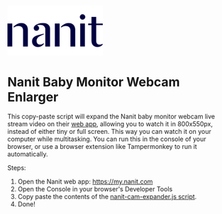 <img src="nanit-logo.webp" alt="Nanit" width="215">

# Nanit Baby Monitor Webcam Enlarger
This copy-paste script will expand the Nanit baby monitor webcam live stream video on their [web app](https://my.nanit.com), allowing you to watch it in 800x550px, instead of either tiny or full screen. This way you can watch it on your computer while multitasking.  You can run this in the console of your browser, or use a browser extension like Tampermonkey to run it automatically.

Steps:
1. Open the Nanit web app: https://my.nanit.com
2. Open the Console in your browser's Developer Tools
3. Copy paste the contents of the [nanit-cam-expander.js script](nanit-cam-expander.js).
4. Done!